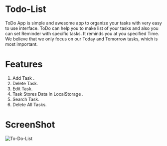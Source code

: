 # Todo-List

ToDo App is simple and awesome app to organize your tasks with very easy to use interface. ToDo can help you to make list of your tasks and also you can set Reminder with specific tasks. It reminds you at you specified Time. We believe that we only focus on our Today and Tomorrow tasks, which is most important.

# Features

1. Add Task .
2. Delete Task.
3. Edit Task.
4. Task Stores Data In LocalStorage .
5. Search Task.
6. Delete All Tasks.

# ScreenShot

![To-Do-List](https://user-images.githubusercontent.com/40732965/128685431-fee98c18-d73b-4b23-b6c6-7cbc91561be9.PNG)





